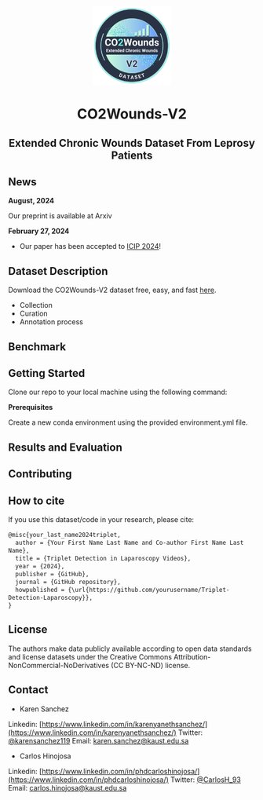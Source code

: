 <div align="center">
  <img src="https://github.com/simatec-uis/CO2Wounds-V2/blob/main/figures/logo.png" alt="Logo" width="160"/>
  <h1>CO2Wounds-V2</h1>
  <h2>Extended Chronic Wounds Dataset From Leprosy Patients</h2>
</div>

## News

**August, 2024**

Our preprint is available at Arxiv

**February 27, 2024**

- Our paper has been accepted to [ICIP 2024](https://2024.ieeeicip.org/)!


## Dataset Description


Download the CO2Wounds-V2 dataset free, easy, and fast [here](https://ieee-dataport.org/open-access/co2wounds-v2-extended-chronic-wounds-dataset-leprosy-patients-segmentation-and-detection/).

- Collection
- Curation
- Annotation process

## Benchmark

## Getting Started

Clone our repo to your local machine using the following command:

**Prerequisites**

Create a new conda environment using the provided environment.yml file.


## Results and Evaluation



## Contributing



## How to cite

If you use this dataset/code in your research, please cite:

```bibtext
@misc{your_last_name2024triplet,
  author = {Your First Name Last Name and Co-author First Name Last Name},
  title = {Triplet Detection in Laparoscopy Videos},
  year = {2024},
  publisher = {GitHub},
  journal = {GitHub repository},
  howpublished = {\url{https://github.com/yourusername/Triplet-Detection-Laparoscopy}},
}
```

## License

The authors make data publicly available according to open data standards and license datasets under the Creative Commons Attribution-NonCommercial-NoDerivatives (CC BY-NC-ND) license.

## Contact

- Karen Sanchez

Linkedin: [https://www.linkedin.com/in/karenyanethsanchez/](https://www.linkedin.com/in/karenyanethsanchez/)
Twitter: [@karensanchez119](https://x.com/karensanchez119)
Email: karen.sanchez@kaust.edu.sa

- Carlos Hinojosa

Linkedin: [https://www.linkedin.com/in/phdcarloshinojosa/](https://www.linkedin.com/in/phdcarloshinojosa/)
Twitter: [@CarlosH_93](https://x.com/CarlosH_93)
Email: carlos.hinojosa@kaust.edu.sa


